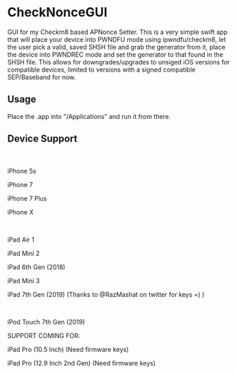 # CheckNonceGUI

GUI for my Checkm8 based APNonce Setter. This is a very simple swift app that will place your device into PWNDFU mode using ipwndfu/checkm8, let the user pick a valid, saved SHSH file and grab the generator from it, place the device into PWNDREC mode and set the generator to that found in the SHSH file. This allows for downgrades/upgrades to unsiged iOS versions for compatible devices, limited to versions with a signed compatible SEP/Baseband for now. 

## Usage
Place the .app into "/Applications" and run it from there. 

## Device Support
<br/>
<br/>
iPhone 5s

iPhone 7

iPhone 7 Plus

iPhone X


<br/>

iPad Air 1

iPad Mini 2

iPad 6th Gen (2018)

iPad Mini 3

iPad 7th Gen (2019) (Thanks to @RazMashat on twitter for keys =) )

<br/>

iPod Touch 7th Gen (2019)
<br/>

SUPPORT COMING FOR:
<br/>

iPad Pro (10.5 Inch) (Need firmware keys)

iPad Pro (12.9 Inch 2nd Gen) (Need firmware keys)




